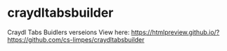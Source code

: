 # craydltabsbuilder
Craydl Tabs Buidlers verseions
View here: https://htmlpreview.github.io/?https://github.com/cs-limpes/craydltabsbuilder
